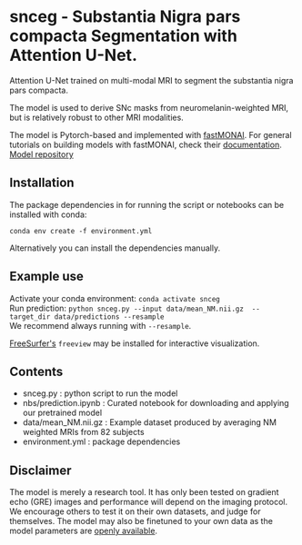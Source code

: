 # snceg - Substantia Nigra pars compacta Segmentation with Attention U-Net.
Attention U-Net trained on multi-modal MRI to segment the substantia nigra pars compacta.

The model is used to derive SNc masks from neuromelanin-weighted MRI, but is relatively robust to other MRI modalities.

The model is Pytorch-based and implemented with [fastMONAI](https://github.com/MMIV-ML/fastMONAI/tree/master). For general tutorials on building models with fastMONAI, check their [documentation](https://fastmonai.no/).
[Model repository](https://huggingface.co/lillepeder/SNceg-0.1)

## Installation
The package dependencies in for running the script or notebooks can be installed with conda:

`conda env create -f environment.yml` <br>

Alternatively you can install the dependencies manually.

## Example use
Activate your conda environment:
`conda activate snceg` <br>
Run prediction:
`python snceg.py --input data/mean_NM.nii.gz  --target_dir data/predictions --resample` <br>
We recommend always running with `--resample`.

[FreeSurfer's](https://surfer.nmr.mgh.harvard.edu/fswiki/DownloadAndInstall) `freeview` may be installed for interactive visualization.


## Contents
- snceg.py : python script to run the model
- nbs/prediction.ipynb : Curated notebook for downloading and applying our pretrained model
- data/mean_NM.nii.gz : Example dataset produced by averaging NM weighted MRIs from 82 subjects
- environment.yml : package dependencies

## Disclaimer
The model is merely a research tool. It has only been tested on gradient echo (GRE) images and performance will depend on the imaging protocol. 
We encourage others to test it on their own datasets, and judge for themselves. The model may also be finetuned to your own data as the model parameters are [openly available](https://huggingface.co/lillepeder/SNceg-0.1).